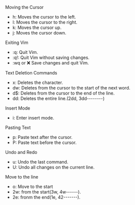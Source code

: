 Moving the Cursor

- h: Moves the cursor to the left.
- l: Moves the cursor to the right.
- k: Moves the cursor up.
- j: Moves the cursor down.


Exiting Vim

- :q: Quit Vim.
- :q!: Quit Vim without saving changes.
- :wq or :x: Save changes and quit Vim.


Text Deletion Commands

- x: Deletes the character.
- dw: Deletes from the cursor to the start of the next word.
- d$: Deletes from the cursor to the end of the line.
- dd: Deletes the entire line.(2dd, 3dd--------)

Insert Mode

- i: Enter insert mode.


Pasting Text

- p: Paste text after the cursor.
- P: Paste text before the cursor.


Undo and Redo

- u: Undo the last command.
- U: Undo all changes on the current line.

Move to the line

- o: Move to the start
- 2w: from the start(3w, 4w------).
- 2e: fronm the end(1e, 42-------).